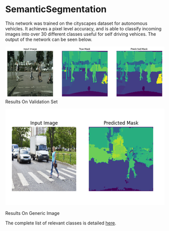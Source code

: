 # SemanticSegmentation
This network was trained on the cityscapes dataset for autonomous vehicles. It achieves a pixel level accuracy, and is able to classify incoming images into over 30 different classes useful for self driving vehices. The output of the network can be seen below.

![GitHub Logo](/Results_Validation.png)
Results On Validation Set

![GitHub Logo](/Results_Generic.png)

Results On Generic Image

The complete list of relevant classes is detailed [here](https://github.com/mcordts/cityscapesScripts/blob/master/cityscapesscripts/helpers/labels.py).
